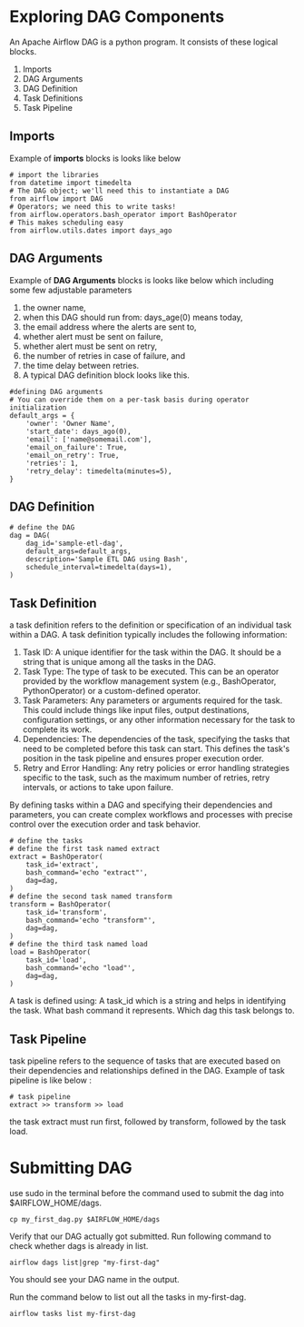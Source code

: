# Exploring DAG Components
An Apache Airflow DAG is a python program. It consists of these logical blocks.

1. Imports
2. DAG Arguments
3. DAG Definition
4. Task Definitions
5. Task Pipeline

## Imports
Example of **imports** blocks is looks like below
```
# import the libraries
from datetime import timedelta
# The DAG object; we'll need this to instantiate a DAG
from airflow import DAG
# Operators; we need this to write tasks!
from airflow.operators.bash_operator import BashOperator
# This makes scheduling easy
from airflow.utils.dates import days_ago
```
## DAG Arguments
Example of **DAG Arguments** blocks is looks like below which including some few adjustable parameters

1. the owner name,
2. when this DAG should run from: days_age(0) means today,
3. the email address where the alerts are sent to,
4. whether alert must be sent on failure,
5. whether alert must be sent on retry,
6. the number of retries in case of failure, and
7. the time delay between retries.
8. A typical DAG definition block looks like this.

```
#defining DAG arguments
# You can override them on a per-task basis during operator initialization
default_args = {
    'owner': 'Owner Name',
    'start_date': days_ago(0),
    'email': ['name@somemail.com'],
    'email_on_failure': True,
    'email_on_retry': True,
    'retries': 1,
    'retry_delay': timedelta(minutes=5),
}
```
## DAG Definition
```
# define the DAG
dag = DAG(
    dag_id='sample-etl-dag',
    default_args=default_args,
    description='Sample ETL DAG using Bash',
    schedule_interval=timedelta(days=1),
)
```
## Task Definition
a task definition refers to the definition or specification of an individual task within a DAG.
A task definition typically includes the following information:
1. Task ID: A unique identifier for the task within the DAG. It should be a string that is unique among all the tasks in the DAG.
2. Task Type: The type of task to be executed. This can be an operator provided by the workflow management system (e.g., BashOperator, PythonOperator) or a custom-defined operator.
3. Task Parameters: Any parameters or arguments required for the task. This could include things like input files, output destinations, configuration settings, or any other information necessary for the task to complete its work.
4. Dependencies: The dependencies of the task, specifying the tasks that need to be completed before this task can start. This defines the task's position in the task pipeline and ensures proper execution order.
5. Retry and Error Handling: Any retry policies or error handling strategies specific to the task, such as the maximum number of retries, retry intervals, or actions to take upon failure.

By defining tasks within a DAG and specifying their dependencies and parameters, you can create complex workflows and processes with precise control over the execution order and task behavior. 

```
# define the tasks
# define the first task named extract
extract = BashOperator(
    task_id='extract',
    bash_command='echo "extract"',
    dag=dag,
)
# define the second task named transform
transform = BashOperator(
    task_id='transform',
    bash_command='echo "transform"',
    dag=dag,
)
# define the third task named load
load = BashOperator(
    task_id='load',
    bash_command='echo "load"',
    dag=dag,
)
```
A task is defined using:
A task_id which is a string and helps in identifying the task.
What bash command it represents.
Which dag this task belongs to.

## Task Pipeline
task pipeline refers to the sequence of tasks that are executed based on their dependencies and relationships defined in the DAG. 
Example of task pipeline is like below :
```
# task pipeline
extract >> transform >> load
```
the task extract must run first, followed by transform, followed by the task load.

# Submitting DAG

use sudo in the terminal before the command used to submit the dag into $AIRFLOW_HOME/dags.
```
cp my_first_dag.py $AIRFLOW_HOME/dags
```

Verify that our DAG actually got submitted.
Run following command to check whether dags is already in list.
```
airflow dags list|grep "my-first-dag"
```
You should see your DAG name in the output.

Run the command below to list out all the tasks in my-first-dag.
```
airflow tasks list my-first-dag
```
